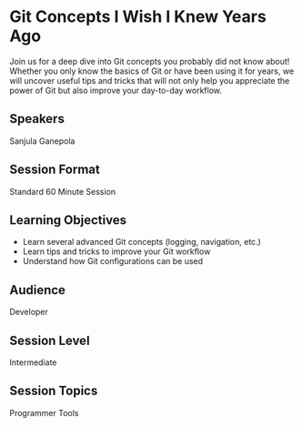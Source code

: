 # Git Concepts I Wish I Knew Years Ago

Join us for a deep dive into Git concepts you probably did not know about! Whether you only know the basics of Git or have been using it for years, we will uncover useful tips and tricks that will not only help you appreciate the power of Git but also improve your day-to-day workflow.

## Speakers
Sanjula Ganepola

## Session Format
Standard 60 Minute Session

## Learning Objectives
* Learn several advanced Git concepts (logging, navigation, etc.)
* Learn tips and tricks to improve your Git workflow
* Understand how Git configurations can be used

## Audience
Developer

## Session Level
Intermediate

## Session Topics
Programmer Tools
